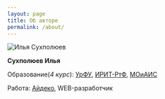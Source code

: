 ```yaml
---
layout: page
title: Об авторе
permalink: /about/
---
```


<img class="img-left" src="{{ site.url }}/assets/img/autor.jpg" alt="Илья Сухполюев" />

**Сухполюев Илья**

Образование(*4 курс*): [УрФУ][urfu],  [ИРИТ-РтФ][rtf], [МОиАИС][moais]

Работа: [Айдеко][ideco], WEB-разработчик


[urfu]: https://urfu.ru
[rtf]: http://rtf.urfu.ru
[moais]: http://rtf.urfu.ru/index.php?id=455
[ideco]: https://ideco.ru
